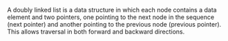 A doubly linked list is a data structure in which each node contains a data element and two pointers, one pointing to the next node in the sequence (next pointer) and another pointing to the previous node (previous pointer). This allows traversal in both forward and backward directions.
